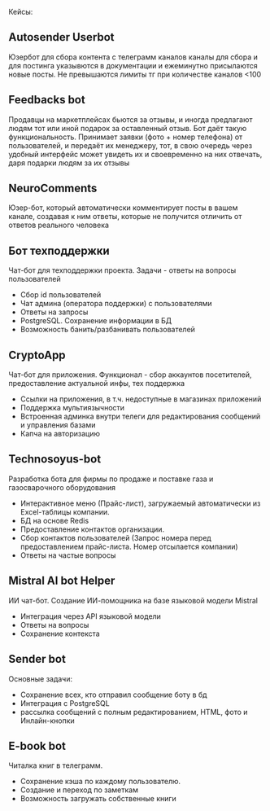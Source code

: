 Кейсы:

<h2><b>Autosender Userbot</b></h2>
Юзербот для сбора контента с телеграмм каналов
каналы для сбора и для постинга указывются в документации и ежеминутно присылаются новые посты. Не превышаются лимиты тг при количестве каналов <100

<h2><b>Feedbacks bot</b></h2>
Продавцы на маркетплейсах бьются за отзывы, и иногда предлагают людям тот или иной подарок за оставленный отзыв.
Бот даёт такую функциональность. Принимает заявки (фото + номер телефона) от пользователей, и передаёт их менеджеру, тот, в свою очередь через удобный интерфейс может увидеть их и своевременно на них отвечать, даря подарки людям за их отзывы

<h2><b>NeuroComments</b></h2>
Юзер-бот, который автоматически комментирует посты в вашем канале, создавая к ним ответы, которые не получится отличить от ответов реального человека

<h2><b>Бот техподдержки</b></h2>

Чат-бот для техподдержки проекта. Задачи - ответы на вопросы пользователей

- Сбор id пользователей
- Чат админа (оператора поддержки) с пользователями
- Ответы на запросы
- PostgreSQL. Сохранение информации в БД
- Возможность банить/разбанивать пользователей

<h2><b>CryptoApp</b></h2>

Чат-бот для приложения. Функционал - сбор аккаунтов посетителей, предоставление актуальной инфы, тех поддержка

- Ссылки на приложения, в т.ч. недоступные в магазинах приложений
- Поддержка мультиязычности
- Встроенная админка внутри телеги для редактирования сообщений и управления базами
- Капча на авторизацию

<h2><b>Technosoyus-bot</b></h2>

Разработка бота для фирмы по продаже и поставке газа и газосварочного оборудования

- Интерактивное меню (Прайс-лист), загружаемый автоматически из Excel-таблицы компании.
- БД на основе Redis
- Предоставление контактов организации.
- Сбор контактов пользователей (Запрос номера перед предоставлением прайс-листа. Номер отсылается компании)
- Ответы на частые вопросы


<h2><b>Mistral AI bot Helper</b></h2>

ИИ чат-бот. Создание ИИ-помощника на базе языковой модели Mistral 

- Интеграция через API языковой модели
- Ответы на вопросы
- Сохранение контекста

<h2>Sender bot</h2>

Основные задачи: 

- Сохранение всех, кто отправил сообщение боту в бд
- Интеграция с PostgreSQL
- рассылка сообщений с полным редактированием, HTML, фото и Инлайн-кнопки

<h2><b>E-book bot</b></h2>

Читалка книг в телеграмм.

- Сохранение кэша по каждому пользователю.
- Создание и переход по заметкам
- Возможность загружать собственные книги

